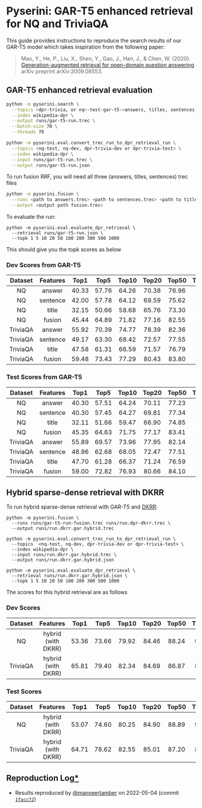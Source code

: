 # Pyserini: GAR-T5 enhanced retrieval for NQ and TriviaQA

This guide provides instructions to reproduce the search results of our GAR-T5 model which takes inspiration from the following paper:
> Mao, Y., He, P., Liu, X., Shen, Y., Gao, J., Han, J., & Chen, W. (2020). [Generation-augmented retrieval for open-domain question answering](https://arxiv.org/abs/2009.08553). arXiv preprint arXiv:2009.08553.

## GAR-T5 enhanced retrieval evaluation

```bash
python -m pyserini.search \
  --topics <dpr-trivia, or nq>-test-gar-t5-<answers, titles, sentences, or all> \
  --index wikipedia-dpr \
  --output runs/gar-t5-run.trec \
  --batch-size 70 \
  --threads 70

python -m pyserini.eval.convert_trec_run_to_dpr_retrieval_run \
  --topics <nq-test, nq-dev, dpr-trivia-dev or dpr-trivia-test> \
  --index wikipedia-dpr \
  --input runs/gar-t5-run.trec \
  --output runs/gar-t5-run.json
```

To run fusion RRF, you will need all three (answers, titles, sentences) trec files
```bash
python -m pyserini.fusion \
  --runs <path to answers.trec> <path to sentences.trec> <path to titles.trec> \
  --output <output path fusion.trec>
```

To evaluate the run:
```
python -m pyserini.eval.evaluate_dpr_retrieval \
  --retrieval runs/gar-t5-run.json \
  --topk 1 5 10 20 50 100 200 300 500 1000
```

This should give you the topk scores as below

### Dev Scores from GAR-T5
|  Dataset | Features |  Top1 |  Top5 | Top10 | Top20 | Top50 | Top100 | Top200 | Top300 | Top500 | Top1000 |
|:--------:|:--------:|:-----:|:-----:|:-----:|:-----:|:-----:|:------:|:------:|:------:|:------:|:-------:|
|    NQ    |  answer  | 40.33 | 57.76 | 64.26 | 70.38 | 76.96 |  81.20 |  84.33 |  85.91 |  87.83 |  89.94  |
|    NQ    | sentence | 42.00 | 57.78 | 64.12 | 69.59 | 75.62 |  79.67 |  83.03 |  85.04 |  86.87 |  89.00  |
|    NQ    |   title  | 32.15 | 50.66 | 58.68 | 65.76 | 73.30 |  78.25 |  82.19 |  84.15 |  85.91 |  88.01  |
|    NQ    |  fusion  | 45.44 | 64.89 | 71.82 | 77.16 | 82.55 |  85.34 |  88.00 |  89.15 |  90.13 |  91.74  |
| TriviaQA |  answer  | 55.92 | 70.39 | 74.77 | 78.39 | 82.36 |  84.55 |  86.23 |  87.42 |  88.36 |  89.34  |
| TriviaQA | sentence | 49.17 | 63.30 | 68.42 | 72.57 | 77.55 |  80.67 |  83.33 |  84.93 |  86.22 |  87.78  |
| TriviaQA |   title  | 47.58 | 61.31 | 66.59 | 71.57 | 76.79 |  80.15 |  82.95 |  84.18 |  85.65 |  87.30  |
| TriviaQA |  fusion  | 59.48 | 73.43 | 77.29 | 80.43 | 83.80 |  85.60 |  87.11 |  87.81 |  88.70 |  89.68  |

### Test Scores from GAR-T5
|  Dataset | Features |  Top1 |  Top5 | Top10 | Top20 | Top50 | Top100 | Top200 | Top300 | Top500 | Top1000 |
|:--------:|:--------:|:-----:|:-----:|:-----:|:-----:|:-----:|:------:|:------:|:------:|:------:|:-------:|
|    NQ    |  answer  | 40.30 | 57.51 | 64.24 | 70.11 | 77.23 |  81.75 |  85.10 |  86.68 |  88.39 |  90.80  |
|    NQ    | sentence | 40.30 | 57.45 | 64.27 | 69.81 | 77.34 |  81.50 |  85.26 |  86.73 |  88.12 |  90.17  |
|    NQ    |   title  | 32.11 | 51.66 | 59.47 | 66.90 | 74.85 |  79.17 |  82.96 |  84.65 |  86.70 |  88.95  |
|    NQ    |  fusion  | 45.35 | 64.63 | 71.75 | 77.17 | 83.41 |  86.90 |  89.14 |  90.30 |  91.63 |  92.91  |
| TriviaQA |  answer  | 55.89 | 69.57 | 73.96 | 77.95 | 82.14 |  84.76 |  86.86 |  87.66 |  88.60 |  89.56  |
| TriviaQA | sentence | 48.96 | 62.68 | 68.05 | 72.47 | 77.51 |  80.84 |  83.54 |  85.01 |  86.23 |  87.93  |
| TriviaQA |   title  | 47.70 | 61.28 | 66.37 | 71.24 | 76.59 |  80.04 |  82.90 |  84.49 |  85.96 |  87.64  |
| TriviaQA |  fusion  | 59.00 | 72.82 | 76.93 | 80.66 | 84.10 |  85.95 |  87.39 |  88.15 |  89.07 |  90.06  |

## Hybrid sparse-dense retrieval with DKRR

To run hybrid sparse-dense retrieval with GAR-T5 and [DKRR](https://github.com/castorini/pyserini/blob/master/docs/experiments-dkrr.md):
```
python -m pyserini.fusion \
  --runs runs/gar-t5-run-fusion.trec runs/run.dpr-dkrr.trec \
  --output runs/run.dkrr.gar.hybrid.trec

python -m pyserini.eval.convert_trec_run_to_dpr_retrieval_run \
  --topics  <nq-test, nq-dev, dpr-trivia-dev or dpr-trivia-test> \
  --index wikipedia-dpr \
  --input runs/run.dkrr.gar.hybrid.trec \
  --output runs/run.dkrr.gar.hybrid.json

python -m pyserini.eval.evaluate_dpr_retrieval \
  --retrieval runs/run.dkrr.gar.hybrid.json \
  --topk 1 5 10 20 50 100 200 300 500 1000
```

The scores for this hybrid retrieval are as follows

### Dev Scores
|  Dataset |      Features      |  Top1 |  Top5 | Top10 | Top20 | Top50 | Top100 | Top200 | Top300 | Top500 | Top1000 |
|:--------:|:------------------:|:-----:|:-----:|:-----:|:-----:|:-----:|:------:|:------:|:------:|:------:|:-------:|
|    NQ    | hybrid (with DKRR) | 53.36 | 73.66 | 79.92 | 84.46 | 88.24 |  90.22 |  91.42 |  92.10 |  92.65 |  93.26  |
| TriviaQA | hybrid (with DKRR) | 65.81 | 79.40 | 82.34 | 84.69 | 86.87 |  88.05 |  88.99 |  89.52 |  90.05 |  90.61  |

### Test Scores
|  Dataset |      Features      |  Top1 |  Top5 | Top10 | Top20 | Top50 | Top100 | Top200 | Top300 | Top500 | Top1000 |
|:--------:|:------------------:|:-----:|:-----:|:-----:|:-----:|:-----:|:------:|:------:|:------:|:------:|:-------:|
|    NQ    | hybrid (with DKRR) | 53.07 | 74.60 | 80.25 | 84.90 | 88.89 |  90.86 |  91.99 |  92.66 |  93.35 |  94.18  |
| TriviaQA | hybrid (with DKRR) | 64.71 | 78.62 | 82.55 | 85.01 | 87.20 |  88.41 |  89.36 |  89.85 |  90.29 |  90.83  |

## Reproduction Log[*](reproducibility.md)

+ Results reproduced by [@manveertamber](https://github.com/manveertamber) on 2022-05-04 (commit [`1facc72`](https://github.com/castorini/pyserini/commit/1facc72b3c8313149c763b76502f43352efaf974)) 